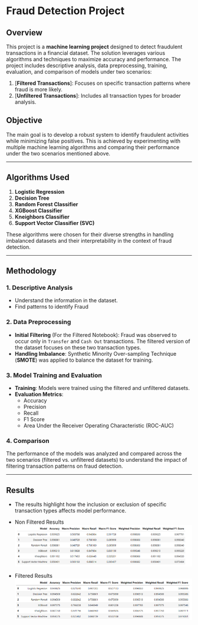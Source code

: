 # Fraud Detection Project

## Overview
This project is a **machine learning project** designed to detect fraudulent transactions in a financial dataset. The solution leverages various algorithms and techniques to maximize accuracy and performance. The project includes descriptive analysis, data preprocessing, training, evaluation, and comparison of models under two scenarios:
1. [**Filtered Transactions**]: Focuses on specific transaction patterns where fraud is more likely.
2. [**Unfiltered Transactions**]: Includes all transaction types for broader analysis.

## Objective
The main goal is to develop a robust system to identify fraudulent activities while minimizing false positives. This is achieved by experimenting with multiple machine learning algorithms and comparing their performance under the two scenarios mentioned above.

---

## Algorithms Used
1. **Logistic Regression**
2. **Decision Tree**
3. **Random Forest Classifier**
4. **XGBoost Classifier**
5. **Kneighbors Classifier**
6. **Support Vector Classifier (SVC)**

These algorithms were chosen for their diverse strengths in handling imbalanced datasets and their interpretability in the context of fraud detection.

---

## Methodology
### 1. Descriptive Analysis
- Understand the information in the dataset.
- Find patterns to identify Fraud
### 2. Data Preprocessing
- **Initial Filtering** (For the Filtered Notebook): Fraud was observed to occur only in `Transfer` and `Cash Out` transactions. The filtered version of the dataset focuses on these two transaction types.
- **Handling Imbalance**: Synthetic Minority Over-sampling Technique (**SMOTE**) was applied to balance the dataset for training.

### 3. Model Training and Evaluation
- **Training**: Models were trained using the filtered and unfiltered datasets.
- **Evaluation Metrics**:
  - Accuracy
  - Precision
  - Recall
  - F1 Score
  - Area Under the Receiver Operating Characteristic (ROC-AUC)

### 4. Comparison
The performance of the models was analyzed and compared across the two scenarios (filtered vs. unfiltered datasets) to understand the impact of filtering transaction patterns on fraud detection.

---

## Results
- The results highlight how the inclusion or exclusion of specific transaction types affects model performance.

- Non Filtered Results
![Non Filtered Results](https://github.com/MPeredaPerea/Machine_learning_projects/blob/main/Banking%20Sector/Fraud%20Detection/Images/normal.png)

- Filtered Results
![Filtered Results](https://github.com/MPeredaPerea/Machine_learning_projects/blob/main/Banking%20Sector/Fraud%20Detection/Images/filtered.png)
  

